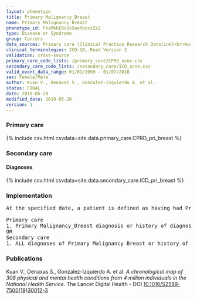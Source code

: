 ```yaml
---
layout: phenotype
title: Primary Malignancy_Breast
name: Primary Malignancy_Breast
phenotype_id: FKsMkhEDz2v5aefUoxzZs2 
type: Disease or Syndrome
group: Cancers
data_sources: Primary care (Clinical Practice Research Datalink)<br>Hospitalizations (Hospital Episode Statistics) 
clinical_terminologies: ICD-10, Read Version 2 
validation: cross-source
primary_care_code_lists: /primary_care/CPRD_acne.csv
secondary_care_code_lists: /secondary_care/ICD_acne.csv
valid_event_data_range: 01/01/1999 - 01/07/2016
sex: Female/Male
author: Kuan V., Denaxas S., Gonzalez-Izquierdo A. et al.
status: FINAL
date: 2019-05-20
modified_date: 2019-05-20
version: 1
---
```

### Primary care 
{% include csv.html csvdata=site.data.primary_care.CPRD_pri_breast %}
### Secondary care 
#### Diagnoses 
{% include csv.html csvdata=site.data.secondary_care.ICD_pri_breast %}
### Implementation 
<pre>At the specified date, a patient is defined as having had Primary Malignancy Breast IF they meet the criteria for any of the following on or before the specified date. The earliest date on which the individual meets any of the following criteria on or before the specified date is defined as the first event date:

Primary care
1. Primary Malignancy_Breast diagnosis or history of diagnosis during a consultation 
OR
Secondary care
1. ALL diagnoses of Primary Malignancy_Breast or history of diagnosis during a hospitalization</pre> 
 
### Publications 
Kuan V., Denaxas S., Gonzalez-Izquierdo A. et al. _A chronological map of 308 physical and mental health conditions from 4 million individuals in the National Health Service_. The Lancet Digital Health - DOI <a href='https://www.thelancet.com/journals/landig/article/PIIS2589-7500(19)30012-3/fulltext'>10.1016/S2589-7500(19)30012-3</a>